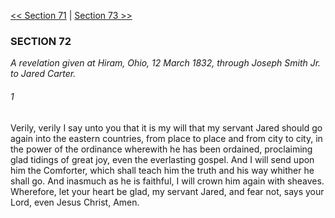 [<< Section 71](Section%2071)  |  [Section 73 >>](Section%2073)

### SECTION 72

*A revelation given at Hiram, Ohio, 12 March 1832, through Joseph Smith Jr. to Jared Carter.*

###### 1
Verily, verily I say unto you that it is my will that my servant Jared should go again into the eastern countries, from place to place and from city to city, in the power of the ordinance wherewith he has been ordained, proclaiming glad tidings of great joy, even the everlasting gospel. And I will send upon him the Comforter, which shall teach him the truth and his way whither he shall go. And inasmuch as he is faithful, I will crown him again with sheaves. Wherefore, let your heart be glad, my servant Jared, and fear not, says your Lord, even Jesus Christ, Amen.